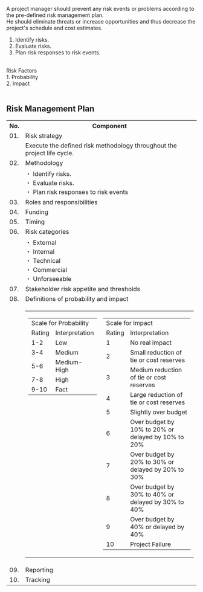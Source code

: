 A project manager should prevent any risk events or problems according to the pre-defined risk management plan.<br>
He should eliminate threats or increase opportunities and thus decrease the project's schedule and cost estimates.<br>
1. Identify risks.<br>
2. Evaluate risks.<br>
3. Plan risk responses to risk events.<br>
<br>
Risk Factors<br>
1. Probability<br>
2. Impact<br>
<br>
<h2>Risk Management Plan</h2>
<table>
  <tr><th>No.</th><th>Component</th></tr>
  <tr><td>01. </td><td>Risk strategy</td></tr>
  <tr><td></td><td>Execute the defined risk methodology throughout the project life cycle.</td></tr>
  <tr><td>02. </td><td>Methodology</td></tr>
  <tr><td></td>
  <td>
・ Identify risks.<br>
・ Evaluate risks.<br>
・ Plan risk responses to risk events
  </td>
  </tr>
  <tr><td>03. </td><td>Roles and responsibilities</td></tr>
  <tr><td>04. </td><td>Funding</td></tr>
  <tr><td>05. </td><td>Timing</td></tr>
  <tr><td>06. </td><td>Risk categories</td></tr>
  <tr><td></td>
  <td>
・ External<br>
・ Internal<br>
・ Technical<br>
・ Commercial<br>
・ Unforseeable
  </td>
  </tr>
  <tr><td>07. </td><td>Stakeholder risk appetite and thresholds</td></tr>
  <tr><td>08. </td><td>Definitions of probability and impact</td></tr>
  <tr><td></td>
    <td>
      <table>
        <tr>
          <td valign="top">
    <table>
      <tr><td colspan="2">Scale for Probability</td></tr>
      <tr><td>Rating</td><td>Interpretation</td></tr>
      <tr><td>1-2</td><td>Low</td></tr>
      <tr><td>3-4</td><td>Medium</td></tr>
      <tr><td>5-6</td><td>Medium-High</td></tr>
      <tr><td>7-8</td><td>High</td></tr>
      <tr><td>9-10</td><td>Fact</td></tr>
    </table>
          </td>
          <td>
    <table>
      <tr><td colspan="2">Scale for Impact</td></tr>
      <tr><td>Rating</td><td>Interpretation</td></tr>
      <tr><td>1</td><td>No real impact</td></tr>
      <tr><td>2</td><td>Small reduction of tie or cost reserves</td></tr>
      <tr><td>3</td><td>Medium reduction of tie or cost reserves</td></tr>
      <tr><td>4</td><td>Large reduction of tie or cost reserves</td></tr>
      <tr><td>5</td><td>Slightly over budget</td></tr>
      <tr><td>6</td><td>Over budget by 10% to 20% or delayed by 10% to 20%</td></tr>
      <tr><td>7</td><td>Over budget by 20% to 30% or delayed by 20% to 30%</td></tr>
      <tr><td>8</td><td>Over budget by 30% to 40% or delayed by 30% to 40%</td></tr>
      <tr><td>9</td><td>Over budget by 40% or delayed by 40%</td></tr>
      <tr><td>10</td><td>Project Failure</td></tr>
    </table>
          </td>
        </tr>
      </table>
    </td>
  </tr>
  <tr><td>09. </td><td>Reporting</td></tr>
  <tr><td>10. </td><td>Tracking</td></tr>
</table>

